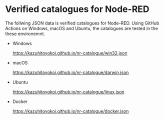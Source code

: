 # Verified catalogues for Node-RED
The follwing JSON data is verified catalogues for Node-RED. Using GitHub Actions on Windows, macOS and Ubuntu, the catalogues are tested in the these environemnt.

- Windows

  https://kazuhitoyokoi.github.io/nr-catalogue/win32.json

- macOS

  https://kazuhitoyokoi.github.io/nr-catalogue/darwin.json

- Ubuntu

  https://kazuhitoyokoi.github.io/nr-catalogue/linux.json
  
- Docker

  https://kazuhitoyokoi.github.io/nr-catalogue/docker.json
